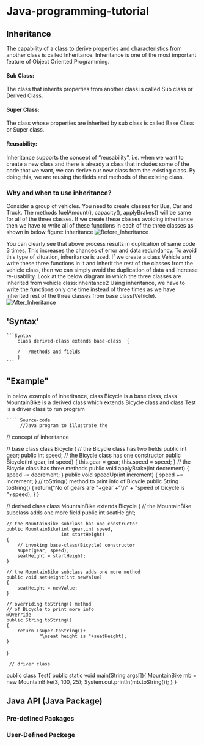# Java-programming-tutorial

## Inheritance

The capability of a class to derive properties and characteristics from another class is called Inheritance. Inheritance is one of the most important feature of Object Oriented Programming.

#### Sub Class:

The class that inherits properties from another class is called Sub class or Derived Class.

#### Super Class:

The class whose properties are inherited by sub class is called Base Class or Super class.

#### Reusability:

Inheritance supports the concept of “reusability”, i.e. when we want to create a new class and there is already a class that includes some of the code that we want, we can derive our new class from the existing class. By doing this, we are reusing the fields and methods of the existing class.

### Why and when to use inheritance?

Consider a group of vehicles. You need to create classes for Bus, Car and Truck. The methods fuelAmount(), capacity(), applyBrakes() will be same for all of the three classes. If we create these classes avoiding inheritance then we have to write all of these functions in each of the three classes as shown in below figure:
inheritance
![Before_Inheritance](Before-inheritance.png)

You can clearly see that above process results in duplication of same code 3 times. This increases the chances of error and data redundancy. To avoid this type of situation, inheritance is used. If we create a class Vehicle and write these three functions in it and inherit the rest of the classes from the vehicle class, then we can simply avoid the duplication of data and increase re-usability. Look at the below diagram in which the three classes are inherited from vehicle class:inheritance2
Using inheritance, we have to write the functions only one time instead of three times as we have inherited rest of the three classes from base class(Vehicle).
![After_Inheritance](inheritance.png)

## 'Syntax'

    ```Syntax
        class derived-class extends base-class  {

        /   /methods and fields
        }
    ```

## "Example"

In below example of inheritance, class Bicycle is a base class, class MountainBike is a derived class which extends Bicycle class and class Test is a driver class to run program

    ```` Source-code
         //Java program to illustrate the

// concept of inheritance

// base class
class Bicycle
{
// the Bicycle class has two fields
public int gear;
public int speed;
// the Bicycle class has one constructor
public Bicycle(int gear, int speed)
{
this.gear = gear;
this.speed = speed;
}
// the Bicycle class has three methods
public void applyBrake(int decrement)
{
speed -= decrement;
}
public void speedUp(int increment)
{
speed += increment;
}
// toString() method to print info of Bicycle
public String toString()
{
return("No of gears are "+gear
+"\n" + "speed of bicycle is "+speed);
}
}

// derived class
class MountainBike extends Bicycle
{
// the MountainBike subclass adds one more field
public int seatHeight;

    // the MountainBike subclass has one constructor
    public MountainBike(int gear,int speed,
    					int startHeight)
    {
    	// invoking base-class(Bicycle) constructor
    	super(gear, speed);
    	seatHeight = startHeight;
    }

    // the MountainBike subclass adds one more method
    public void setHeight(int newValue)
    {
    	seatHeight = newValue;
    }

    // overriding toString() method
    // of Bicycle to print more info
    @Override
    public String toString()
    {
    	return (super.toString()+
    			"\nseat height is "+seatHeight);
    }

}

     // driver class
   public class Test{
      public static void main(String args[]){
          MountainBike mb = new MountainBike(3, 100, 25);
          System.out.println(mb.toString());
       }
     }




## Java API (Java Package)

### Pre-defined Packages


### User-Defined Packege

```
